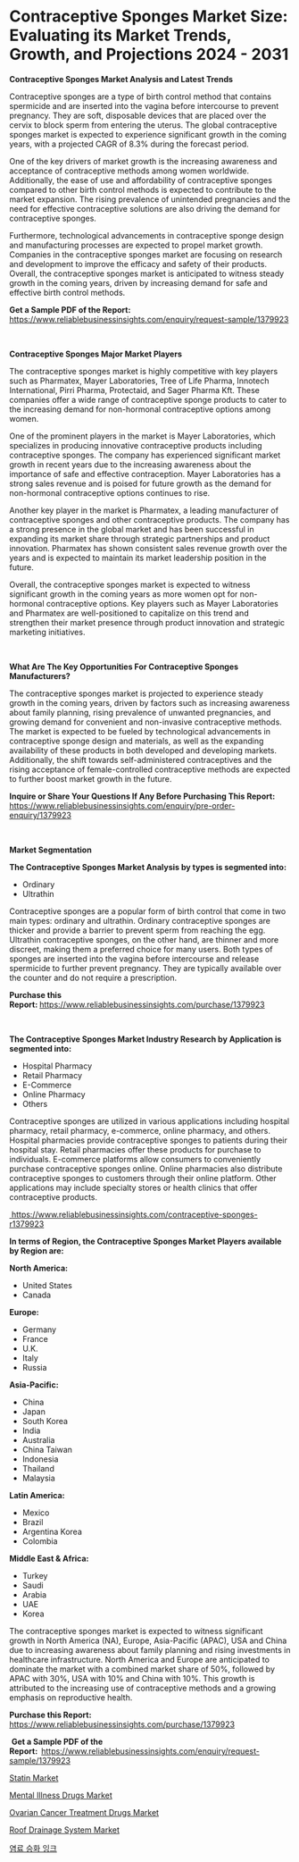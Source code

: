 <p><h1>Contraceptive Sponges Market Size: Evaluating its Market Trends, Growth, and Projections 2024 - 2031</h1></p><p><strong>Contraceptive Sponges Market Analysis and Latest Trends</strong></p>
<p><p>Contraceptive sponges are a type of birth control method that contains spermicide and are inserted into the vagina before intercourse to prevent pregnancy. They are soft, disposable devices that are placed over the cervix to block sperm from entering the uterus. The global contraceptive sponges market is expected to experience significant growth in the coming years, with a projected CAGR of 8.3% during the forecast period.</p><p>One of the key drivers of market growth is the increasing awareness and acceptance of contraceptive methods among women worldwide. Additionally, the ease of use and affordability of contraceptive sponges compared to other birth control methods is expected to contribute to the market expansion. The rising prevalence of unintended pregnancies and the need for effective contraceptive solutions are also driving the demand for contraceptive sponges.</p><p>Furthermore, technological advancements in contraceptive sponge design and manufacturing processes are expected to propel market growth. Companies in the contraceptive sponges market are focusing on research and development to improve the efficacy and safety of their products. Overall, the contraceptive sponges market is anticipated to witness steady growth in the coming years, driven by increasing demand for safe and effective birth control methods.</p></p>
<p><strong>Get a Sample PDF of the Report:&nbsp;</strong> <a href="https://www.reliablebusinessinsights.com/enquiry/request-sample/1379923">https://www.reliablebusinessinsights.com/enquiry/request-sample/1379923</a></p>
<p>&nbsp;</p>
<p><strong>Contraceptive Sponges Major Market Players</strong></p>
<p><p>The contraceptive sponges market is highly competitive with key players such as Pharmatex, Mayer Laboratories, Tree of Life Pharma, Innotech International, Pirri Pharma, Protectaid, and Sager Pharma Kft. These companies offer a wide range of contraceptive sponge products to cater to the increasing demand for non-hormonal contraceptive options among women.</p><p>One of the prominent players in the market is Mayer Laboratories, which specializes in producing innovative contraceptive products including contraceptive sponges. The company has experienced significant market growth in recent years due to the increasing awareness about the importance of safe and effective contraception. Mayer Laboratories has a strong sales revenue and is poised for future growth as the demand for non-hormonal contraceptive options continues to rise.</p><p>Another key player in the market is Pharmatex, a leading manufacturer of contraceptive sponges and other contraceptive products. The company has a strong presence in the global market and has been successful in expanding its market share through strategic partnerships and product innovation. Pharmatex has shown consistent sales revenue growth over the years and is expected to maintain its market leadership position in the future.</p><p>Overall, the contraceptive sponges market is expected to witness significant growth in the coming years as more women opt for non-hormonal contraceptive options. Key players such as Mayer Laboratories and Pharmatex are well-positioned to capitalize on this trend and strengthen their market presence through product innovation and strategic marketing initiatives.</p></p>
<p>&nbsp;</p>
<p><strong>What Are The Key Opportunities For Contraceptive Sponges Manufacturers?</strong></p>
<p><p>The contraceptive sponges market is projected to experience steady growth in the coming years, driven by factors such as increasing awareness about family planning, rising prevalence of unwanted pregnancies, and growing demand for convenient and non-invasive contraceptive methods. The market is expected to be fueled by technological advancements in contraceptive sponge design and materials, as well as the expanding availability of these products in both developed and developing markets. Additionally, the shift towards self-administered contraceptives and the rising acceptance of female-controlled contraceptive methods are expected to further boost market growth in the future.</p></p>
<p><strong>Inquire or Share Your Questions If Any Before Purchasing This Report:</strong> <a href="https://www.reliablebusinessinsights.com/enquiry/pre-order-enquiry/1379923">https://www.reliablebusinessinsights.com/enquiry/pre-order-enquiry/1379923</a></p>
<p>&nbsp;</p>
<p><strong>Market Segmentation</strong></p>
<p><strong>The Contraceptive Sponges Market Analysis by types is segmented into:</strong></p>
<p><ul><li>Ordinary</li><li>Ultrathin</li></ul></p>
<p><p>Contraceptive sponges are a popular form of birth control that come in two main types: ordinary and ultrathin. Ordinary contraceptive sponges are thicker and provide a barrier to prevent sperm from reaching the egg. Ultrathin contraceptive sponges, on the other hand, are thinner and more discreet, making them a preferred choice for many users. Both types of sponges are inserted into the vagina before intercourse and release spermicide to further prevent pregnancy. They are typically available over the counter and do not require a prescription.</p></p>
<p><strong>Purchase this Report:&nbsp;</strong><a href="https://www.reliablebusinessinsights.com/purchase/1379923">https://www.reliablebusinessinsights.com/purchase/1379923</a></p>
<p>&nbsp;</p>
<p><strong>The Contraceptive Sponges Market Industry Research by Application is segmented into:</strong></p>
<p><ul><li>Hospital Pharmacy</li><li>Retail Pharmacy</li><li>E-Commerce</li><li>Online Pharmacy</li><li>Others</li></ul></p>
<p><p>Contraceptive sponges are utilized in various applications including hospital pharmacy, retail pharmacy, e-commerce, online pharmacy, and others. Hospital pharmacies provide contraceptive sponges to patients during their hospital stay. Retail pharmacies offer these products for purchase to individuals. E-commerce platforms allow consumers to conveniently purchase contraceptive sponges online. Online pharmacies also distribute contraceptive sponges to customers through their online platform. Other applications may include specialty stores or health clinics that offer contraceptive products.</p></p>
<p><a href="https://www.reliablebusinessinsights.com/contraceptive-sponges-r1379923">&nbsp;https://www.reliablebusinessinsights.com/contraceptive-sponges-r1379923</a></p>
<p><strong>In terms of Region, the Contraceptive Sponges Market Players available by Region are:</strong></p>
<p>
    <p> <strong> North America: </strong>
        <ul>
            <li>United States</li>
            <li>Canada</li>
        </ul>
        </p> 
    <p> <strong> Europe: </strong>
        <ul>
            <li>Germany</li>
            <li>France</li>
            <li>U.K.</li>
            <li>Italy</li>
            <li>Russia</li>
        </ul>
        </p> 
    <p> <strong> Asia-Pacific: </strong>
        <ul>
            <li>China</li>
            <li>Japan</li>
            <li>South Korea</li>
            <li>India</li>
            <li>Australia</li>
            <li>China Taiwan</li>
            <li>Indonesia</li>
            <li>Thailand</li>
            <li>Malaysia</li>
        </ul>
        </p> 
    <p> <strong> Latin America: </strong>
        <ul>
            <li>Mexico</li>
            <li>Brazil</li>
            <li>Argentina Korea</li>
            <li>Colombia</li>
        </ul>
        </p> 
    <p> <strong> Middle East & Africa: </strong>
        <ul>
            <li>Turkey</li>
            <li>Saudi</li>
            <li>Arabia</li>
            <li>UAE</li>
            <li>Korea</li>
        </ul>
    </p>
    </p>
<p><p>The contraceptive sponges market is expected to witness significant growth in North America (NA), Europe, Asia-Pacific (APAC), USA and China due to increasing awareness about family planning and rising investments in healthcare infrastructure. North America and Europe are anticipated to dominate the market with a combined market share of 50%, followed by APAC with 30%, USA with 10% and China with 10%. This growth is attributed to the increasing use of contraceptive methods and a growing emphasis on reproductive health.</p></p>
<p><strong>Purchase this Report: </strong><a href="https://www.reliablebusinessinsights.com/purchase/1379923">https://www.reliablebusinessinsights.com/purchase/1379923</a></p>
<p>&nbsp;<strong>Get a Sample PDF of the Report:&nbsp;&nbsp;</strong><a href="https://www.reliablebusinessinsights.com/enquiry/request-sample/1379923">https://www.reliablebusinessinsights.com/enquiry/request-sample/1379923</a></p>
<p><strong></strong></p>
<p><p><a href="https://github.com/ksleyeze/Market-Research-Report-List-1/blob/main/statin-market.md">Statin Market</a></p><p><a href="https://github.com/dylanObrien626/Market-Research-Report-List-1/blob/main/mental-illness-drugs-market.md">Mental Illness Drugs Market</a></p><p><a href="https://github.com/qndifksd5/Market-Research-Report-List-1/blob/main/ovarian-cancer-treatment-drugs-market.md">Ovarian Cancer Treatment Drugs Market</a></p><p><a href="https://medium.com/@rebecca.smith5467/roof-drainage-system-market-report-by-product-type-gravity-drainage-system-siphonic-drainage-98f222393abb">Roof Drainage System Market</a></p><p><a href="https://medium.com/@mujgankortalih/%EA%B8%80%EB%A1%9C%EB%B2%8C-%EC%97%BC%EB%A3%8C-%EC%8A%B9%ED%99%94-%EC%9E%89%ED%81%AC-%EC%8B%9C%EC%9E%A5-%EA%B7%9C%EB%AA%A8-%EB%B0%8F-%EC%8B%9C%EC%9E%A5-%ED%8A%B8%EB%A0%8C%EB%93%9C-%EB%B6%84%EC%84%9D-%EC%A7%80%EC%97%AD%EB%B3%84-%EC%A0%84%EB%A7%9D-%EA%B2%BD%EC%9F%81-%EC%A0%84%EB%9E%B5-2024%EB%85%84%EB%B6%80%ED%84%B0-2031%EB%85%84%EA%B9%8C%EC%A7%80-%EC%98%88%EC%B8%A1%EB%90%A8-13f9d3fe8412">염료 승화 잉크</a></p></p>
